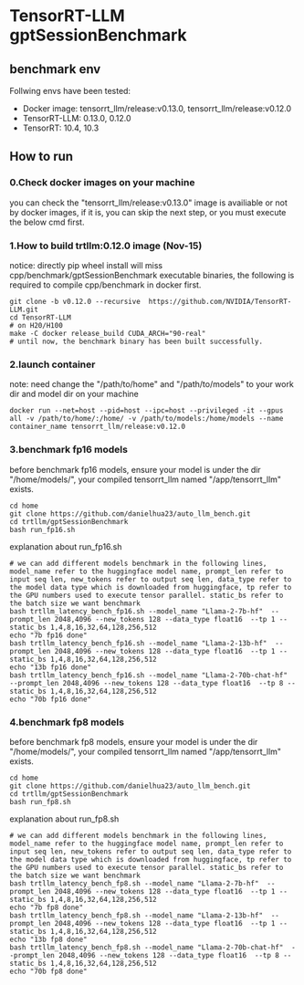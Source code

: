 # TensorRT-LLM gptSessionBenchmark
## benchmark env
Follwing envs have been tested:

* Docker image: tensorrt_llm/release:v0.13.0, tensorrt_llm/release:v0.12.0
* TensorRT-LLM: 0.13.0, 0.12.0
* TensorRT: 10.4, 10.3
## How to run
### 0.Check docker images on your machine
you can check the "tensorrt_llm/release:v0.13.0" image is availiable or not by docker images, if it is, you can skip the next step, or you must execute the below cmd first.

### 1.How to build trtllm:0.12.0 image (Nov-15)
notice: directly pip wheel install will miss cpp/benchmark/gptSessionBenchmark executable binaries, the following is required to compile cpp/benchmark in docker first.

```
git clone -b v0.12.0 --recursive  https://github.com/NVIDIA/TensorRT-LLM.git
cd TensorRT-LLM
# on H20/H100
make -C docker release_build CUDA_ARCH="90-real"
# until now, the benchmark binary has been built successfully.
```
### 2.launch container
note: need change the "/path/to/home" and "/path/to/models" to your work dir and model dir on your machine
```
docker run --net=host --pid=host --ipc=host --privileged -it --gpus all -v /path/to/home/:/home/ -v /path/to/models:/home/models --name container_name tensorrt_llm/release:v0.12.0
```
### 3.benchmark fp16 models
before benchmark fp16 models, ensure your model is under the dir "/home/models/", your compiled tensorrt_llm named "/app/tensorrt_llm" exists.
```
cd home
git clone https://github.com/danielhua23/auto_llm_bench.git
cd trtllm/gptSessionBenchmark
bash run_fp16.sh
```
explanation about run_fp16.sh
```
# we can add different models benchmark in the following lines, model_name refer to the huggingface model name, prompt_len refer to input seq len, new_tokens refer to output seq len, data_type refer to the model data type which is downloaded from huggingface, tp refer to the GPU numbers used to execute tensor parallel. static_bs refer to the batch size we want benchmark
bash trtllm_latency_bench_fp16.sh --model_name "Llama-2-7b-hf"  --prompt_len 2048,4096 --new_tokens 128 --data_type float16  --tp 1 --static_bs 1,4,8,16,32,64,128,256,512
echo "7b fp16 done"
bash trtllm_latency_bench_fp16.sh --model_name "Llama-2-13b-hf"  --prompt_len 2048,4096 --new_tokens 128 --data_type float16  --tp 1 --static_bs 1,4,8,16,32,64,128,256,512
echo "13b fp16 done"
bash trtllm_latency_bench_fp16.sh --model_name "Llama-2-70b-chat-hf"  --prompt_len 2048,4096 --new_tokens 128 --data_type float16  --tp 8 --static_bs 1,4,8,16,32,64,128,256,512
echo "70b fp16 done"
```
### 4.benchmark fp8 models
before benchmark fp8 models, ensure your model is under the dir "/home/models/", your compiled tensorrt_llm named "/app/tensorrt_llm" exists.
```
cd home
git clone https://github.com/danielhua23/auto_llm_bench.git
cd trtllm/gptSessionBenchmark
bash run_fp8.sh
```
explanation about run_fp8.sh
```
# we can add different models benchmark in the following lines, model_name refer to the huggingface model name, prompt_len refer to input seq len, new_tokens refer to output seq len, data_type refer to the model data type which is downloaded from huggingface, tp refer to the GPU numbers used to execute tensor parallel. static_bs refer to the batch size we want benchmark
bash trtllm_latency_bench_fp8.sh --model_name "Llama-2-7b-hf"  --prompt_len 2048,4096 --new_tokens 128 --data_type float16  --tp 1 --static_bs 1,4,8,16,32,64,128,256,512
echo "7b fp8 done"
bash trtllm_latency_bench_fp8.sh --model_name "Llama-2-13b-hf"  --prompt_len 2048,4096 --new_tokens 128 --data_type float16  --tp 1 --static_bs 1,4,8,16,32,64,128,256,512
echo "13b fp8 done"
bash trtllm_latency_bench_fp8.sh --model_name "Llama-2-70b-chat-hf"  --prompt_len 2048,4096 --new_tokens 128 --data_type float16  --tp 8 --static_bs 1,4,8,16,32,64,128,256,512
echo "70b fp8 done"
```


